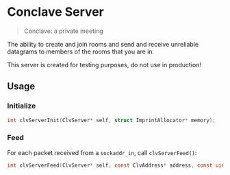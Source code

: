 # Conclave Server

> Conclave: a private meeting

The ability to create and join rooms and send and receive unreliable datagrams to members of the rooms that you are in.

This server is created for testing purposes, do not use in production!

## Usage

### Initialize

```c
int clvServerInit(ClvServer* self, struct ImprintAllocator* memory);
```

### Feed

For each packet received from a `sockaddr_in`, call `clvServerFeed()`:

```c
int clvServerFeed(ClvServer* self, const ClvAddress* address, const uint8_t* data, size_t len, ClvResponse* response);
```

